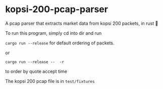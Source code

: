 # kopsi-200-pcap-parser
A pcap parser that extracts market data from kopsi 200 packets, in rust 🦀

To run this program, simply cd into dir and run

`cargo run --release` for default ordering of packets.

or

`cargo run --release --  -r`

to order by quote accept time

The kopsi 200 pcap file is in `test/fixtures`  
